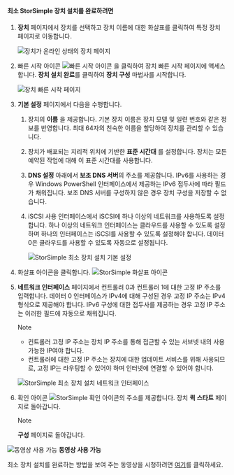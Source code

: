 <!--author=alkohli last changed: 9/17/15-->

#### <a name="to-complete-the-minimum-storsimple-device-setup"></a>최소 StorSimple 장치 설치를 완료하려면
1. **장치** 페이지에서 장치를 선택하고 장치 이름에 대한 화살표를 클릭하여 특정 장치 페이지로 이동합니다. 
   
    ![장치가 온라인 상태의 장치 페이지](./media/storsimple-complete-minimum-device-setup/HCS_DevicesPageM-include.png) 
2. 빠른 시작 아이콘 ![빠른 시작 아이콘](./media/storsimple-complete-minimum-device-setup/HCS_QuickStartIcon-include.png) 을 클릭하여 장치 빠른 시작 페이지에 액세스합니다. **장치 설치 완료**를 클릭하여 **장치 구성** 마법사를 시작합니다.
   
    ![장치 빠른 시작 페이지](./media/storsimple-complete-minimum-device-setup/Device_Quick_Start_page_1M.png)
3. **기본 설정** 페이지에서 다음을 수행합니다.
   
   1. 장치의 **이름** 을 제공합니다. 기본 장치 이름은 장치 모델 및 일련 번호와 같은 정보를 반영합니다. 최대 64자의 친숙한 이름을 할당하여 장치를 관리할 수 있습니다.
   2. 장치가 배포되는 지리적 위치에 기반한 **표준 시간대** 를 설정합니다. 장치는 모든 예약된 작업에 대해 이 표준 시간대를 사용합니다.
   3. **DNS 설정** 아래에서 **보조 DNS 서버**의 주소를 제공합니다. IPv6를 사용하는 경우 Windows PowerShell 인터페이스에서 제공하는 IPv6 접두사에 따라 필드가 채워집니다. 
      보조 DNS 서버를 구성하지 않은 경우 장치 구성을 저장할 수 없습니다.
   4. iSCSI 사용 인터페이스에서 iSCSI에 하나 이상의 네트워크를 사용하도록 설정합니다. 하나 이상의 네트워크 인터페이스는 클라우드를 사용할 수 있도록 설정하며 하나의 인터페이스는 iSCSI를 사용할 수 있도록 설정해야 합니다. 데이터 0은 클라우드를 사용할 수 있도록 자동으로 설정됩니다.
      
      ![StorSimple 최소 장치 설치 기본 설정](./media/storsimple-complete-minimum-device-setup/HCS_MinDeviceSetupBasicSettings1-include.png)
4. 화살표 아이콘을 클릭합니다. ![StorSimple 화살표 아이콘](./media/storsimple-complete-minimum-device-setup/HCS_ArrowIcon-include.png)
5. **네트워크 인터페이스** 페이지에서 컨트롤러 0과 컨트롤러 1에 대한 고정 IP 주소를 입력합니다. 데이터 0 인터페이스가 IPv4에 대해 구성된 경우 고정 IP 주소는 IPv4 형식으로 제공해야 합니다. IPv6 구성에 대한 접두사를 제공하는 경우 고정 IP 주소는 이러한 필드에 자동으로 채워집니다.

    > [!NOTE] 
    > - 컨트롤러 고정 IP 주소는 장치 IP 주소를 통해 접근할 수 있는 서브넷 내의 사용 가능한 IP여야 합니다.
    > - 컨트롤러에 대한 고정 IP 주소는 장치에 대한 업데이트 서비스를 위해 사용되므로, 고정 IP는 라우팅할 수 있어야 하며 인터넷에 연결할 수 있어야 합니다.

    ![StorSimple 최소 장치 설치 네트워크 인터페이스](./media/storsimple-complete-minimum-device-setup/HCS_MinDeviceSetupNetworkInterfaces2-include.png)

1. 확인 아이콘 ![StorSimple 확인 아이콘](./media/storsimple-complete-minimum-device-setup/HCS_CheckIcon-include.png)의 주소를 제공합니다.
   장치 **퀵 스타트** 페이지로 돌아갑니다.
   
   > [!NOTE]
   > **구성** 페이지로 돌아갑니다.
   > 
   > 

![동영상 사용 가능](./media/storsimple-complete-minimum-device-setup/Video_icon.png) **동영상 사용 가능**

최소 장치 설치를 완료하는 방법을 보여 주는 동영상을 시청하려면 [여기](https://azure.microsoft.com/documentation/videos/minimum-storsimple-device-setup/)를 클릭하세요.

